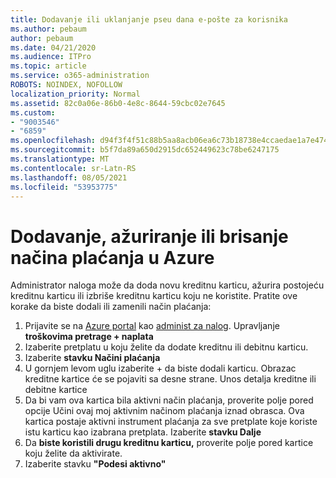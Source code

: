 ```yaml
---
title: Dodavanje ili uklanjanje pseu dana e-pošte za korisnika
ms.author: pebaum
author: pebaum
ms.date: 04/21/2020
ms.audience: ITPro
ms.topic: article
ms.service: o365-administration
ROBOTS: NOINDEX, NOFOLLOW
localization_priority: Normal
ms.assetid: 82c0a06e-86b0-4e8c-8644-59cbc02e7645
ms.custom:
- "9003546"
- "6859"
ms.openlocfilehash: d94f3f4f51c88b5aa8acb06ea6c73b18738e4ccaedae1a7e47456f3b64ac4697
ms.sourcegitcommit: b5f7da89a650d2915dc652449623c78be6247175
ms.translationtype: MT
ms.contentlocale: sr-Latn-RS
ms.lasthandoff: 08/05/2021
ms.locfileid: "53953775"
---
```

# <a name="add-update-or-delete-payment-method-in-azure"></a>Dodavanje, ažuriranje ili brisanje načina plaćanja u Azure

Administrator naloga može da doda novu kreditnu karticu, ažurira postojeću kreditnu karticu ili izbriše kreditnu karticu koju ne koristite. Pratite ove korake da biste dodali ili zamenili način plaćanja:

1. Prijavite se na [Azure portal](https://portal.azure.com/) kao [administ za nalog](https://docs.microsoft.com/azure/billing/billing-subscription-transfer?WT.mc_id=Portal-Microsoft_Azure_Support#whoisaa). Upravljanje **troškovima pretrage + naplata**
2. Izaberite pretplatu u koju želite da dodate kreditnu ili debitnu karticu.
3. Izaberite **stavku Načini plaćanja**
4. U gornjem levom uglu izaberite + da biste dodali karticu. Obrazac kreditne kartice će se pojaviti sa desne strane. Unos detalja kreditne ili debitne kartice
5. Da bi vam ova kartica bila aktivni način plaćanja, proverite polje pored opcije Učini ovaj moj aktivnim načinom plaćanja iznad obrasca. Ova kartica postaje aktivni instrument plaćanja za sve pretplate koje koriste istu karticu kao izabrana pretplata. Izaberite **stavku Dalje**
6. Da **biste koristili drugu kreditnu karticu,** proverite polje pored kartice koju želite da aktivirate.
7. Izaberite stavku **"Podesi aktivno"**
